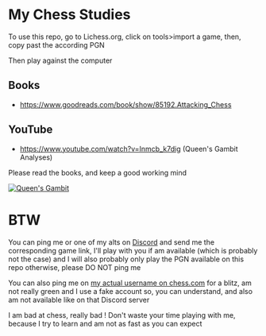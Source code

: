 # My Chess Studies

To use this repo, go to Lichess.org, click on tools>import a game, then, copy past the according PGN

Then play against the computer

## Books

* https://www.goodreads.com/book/show/85192.Attacking_Chess

## YouTube

* https://www.youtube.com/watch?v=Inmcb_k7dig (Queen's Gambit Analyses)

Please read the books, and keep a good working mind

[![Queen's Gambit](https://i.imgur.com/h2GryQz.png)](https://www.imdb.com/title/tt10048342)

# BTW

You can ping me or one of my alts on [Discord](https://discord.gg/EpZTKMb) and send me the corresponding game link, I'll play with you if am available (which is probably not the case) and I will also probably only play the PGN available on this repo otherwise, please DO NOT ping me

You can also ping me on [my actual username on chess.com](https://www.chess.com/member/hulkdu96delyon) for a blitz, am not really green and I use a fake account so, you can understand, and also am not available like on that Discord server

I am bad at chess, really bad ! Don't waste your time playing with me, because I try to learn and am not as fast as you can expect
